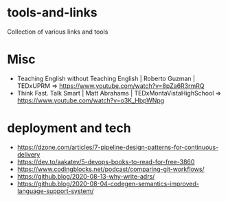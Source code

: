 # tools-and-links
Collection of various links and tools


# Misc
* Teaching English without Teaching English | Roberto Guzman | TEDxUPRM => https://www.youtube.com/watch?v=8pZa6R3rmRQ
* Think Fast. Talk Smart | Matt Abrahams | TEDxMontaVistaHighSchool => https://www.youtube.com/watch?v=o3K_HbpWNpg
  
# deployment and tech
* https://dzone.com/articles/7-pipeline-design-patterns-for-continuous-delivery
* https://dev.to/aakatev/5-devops-books-to-read-for-free-3860
* https://www.codingblocks.net/podcast/comparing-git-workflows/
* https://github.blog/2020-08-13-why-write-adrs/
* https://github.blog/2020-08-04-codegen-semantics-improved-language-support-system/

